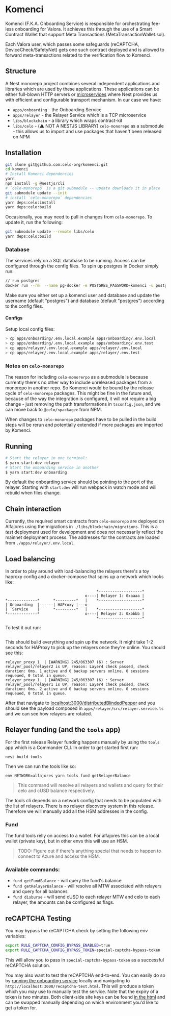 # Komenci

Komenci (F.K.A. Onboarding Service) is responsible for orchestrating fee-less onboarding for Valora.
It achieves this through the use of a Smart Contract Wallet that support Meta Transactions (MetaTransactionWallet.sol).

Each Valora user, which passes some safeguards (reCAPTCHA, DeviceCheck/SafetyNet) gets one such contract deployed and is allowed
to forward meta-transactions related to the verification flow to Komenci.

## Structure

A Nest monorepo project combines several independent applications and libraries which are used by these applications.
These applications can be either full-blown HTTP servers or [microservices](https://docs.nestjs.com/migration-guide#microservices) where Nest provides us
with efficient and configurable transport mechanism.
In our case we have:

- `apps/onboarding` - the Onboarding Service
- `apps/relayer` - the Relayer Service which is a TCP microservice
- `libs/blockchain` - a library which wraps contract-kit
- `libs/celo` - (:warning: NOT A NESTJS LIBRARY) `celo-monorepo` as a submodule - this allows us to import and use packages that haven't been released on NPM

## Installation

```bash
git clone git@github.com:celo-org/komenci.git
cd komenci
# Install Komenci dependencies
yarn 
npm install -g @nestjs/cli
# `celo-monorepo` is a git submodule -- update downloads it in place
git submodule update --init
# install `celo-monorepo` dependencies
yarn deps:celo:install
yarn deps:celo:build
```

Occasionally, you may need to pull in changes from `celo-monorepo`. To update it, run the following:

```bash
git submodule update --remote libs/celo
yarn deps:celo:build
```

### Database

The services rely on a SQL database to be running. Access can be configured through the config files.
To spin up postgres in Docker simply run:

```bash
// run postgres
docker run --rm  --name pg-docker -e POSTGRES_PASSWORD=komenci -u postgres -d -p 5432:5432 -v $HOME/docker/volumes/postgres:/var/lib/postgresql/data postgres
```

Make sure you either set up a komenci user and database and update the username (default "postgres") and database (default "postgres") according to the config files.

#### Configs

Setup local config files:

``` bash
> cp apps/onboarding/.env.local.example apps/onboarding/.env.local
> cp apps/onboarding/.env.local.example apps/onboarding/.env.test
> cp apps/relayer/.env.local.example apps/relayer/.env.local
> cp apps/relayer/.env.local.example apps/relayer/.env.test
```

### Notes on `celo-monorepo`

The reason for including `celo-monorerpo` as a submodule is because currently there's no other way to include unreleased packages from a monorepo in another repo.
So Komenci would be bound by the release cycle of `celo-monorepo` packages. This might be fine in the future and, because of the way the integration is configured, it will not require a big change - just removing the path transformations in `tsconfig.json`, and we can move back to `@celo/<package>` from NPM.

When changes to `celo-monorepo` packages have to be pulled in the build steps will be rerun and potentially extended if more packages are imported by Komenci.

## Running

```bash
# Start the relayer in one terminal:
$ yarn start:dev relayer
# Start the onboarding service in another
$ yarn start:dev onboarding
```

By default the onboarding service should be pointing to the port of the relayer.
Starting with `start:dev` will run webpack in watch mode and will rebuild when files change.

## Chain interaction

Currently, the required smart contracts from `celo-monorepo` are deployed on Alfajores using the migrations in `./libs/blockchain/migrations`.
This is a _test_ deployment used for development and does not necessarily reflect the mainnet deployment process.
The addresses for the contracts are loaded from `./apps/relayer/.env.local`.

## Load balancing

In order to play around with load-balancing the relayers there's a toy haproxy config and a docker-compose that spins up a network which looks like:

```
                                        *-------------------*
                                   o----| Relayer 1: 0xaaaa |
*-------------*      *---------*   |    *-------------------*   
| Onboarding  |------| HAProxy |---o
|  Service    |      *---------*   |    *-------------------*
*-------------*                    o----| Relayer 2: 0xbbbb |
                                        *-------------------*
```

To test it out run:

```$ docker-compose -f docker-compose.proxy.yml up
```

This should build everything and spin up the network. 
It might take 1-2 seconds for HAProxy to pick up the relayers once they're online. You should see this:
```
relayer_proxy_1  | [WARNING] 245/063307 (6) : Server relayer_pool/relayer2 is UP, reason: Layer4 check passed, check duration: 0ms. 1 active and 0 backup servers online. 0 sessions requeued, 0 total in queue.
relayer_proxy_1  | [WARNING] 245/063307 (6) : Server relayer_pool/relayer1 is UP, reason: Layer4 check passed, check duration: 0ms. 2 active and 0 backup servers online. 0 sessions requeued, 0 total in queue.
```

After that navigate to [localhost:3000/distributedBlindedPepper](http://localhost:3000/distributedBlindedPepper) and you should see the payload composed in `apps/relayer/src/relayer.service.ts` and we can see how relayers are rotated.

## Relayer funding (and the `tools` app)

For the first release Relayer funding happens manually by using the `tools` app which is a Commander CLI.
In order to get started first run:

```
nest build tools
```

Then we can run the tools like so:
```
env NETWORK=alfajores yarn tools fund getRelayerBalance
```

> This command will resolve all relayers and wallets and query for their celo and cUSD balance respectively.

The tools cli depends on a network config that needs to be populated with the list of relayers.
There is no relayer discovery system in this release. Therefore we will manually add all the HSM addresses
in the config.

### Fund

The fund tools relly on access to a wallet.
For alfajores this can be a local wallet (private key), but in other envs this will use an HSM.

> TODO: Figure out if there's anything special that needs to happen to connect to Azure and access the HSM.

### Available commands:

- `fund getFundBalance` - will query the fund's balance
- `fund getRelayerBalance` - will resolve all MTW associated with relayers and query for all balances
- `fund disburse` - will send cUSD to each relayer MTW and celo to each relayer, the amounts can be configured as flags.

## reCAPTCHA Testing

You may bypass the reCAPTCHA check by setting the following env variables:
```bash
export RULE_CAPTCHA_CONFIG_BYPASS_ENABLED=true
export RULE_CAPTCHA_CONFIG_BYPASS_TOKEN=special-captcha-bypass-token
```
This will allow you to pass in `special-captcha-bypass-token` as a successful reCAPTCHA solution.

You may also want to test the reCAPTCHA end-to-end. You can easily do so by [running the onboarding service](#running) locally and navigating to `http://localhost:3000/recaptcha-test.html`. This will produce a token which you may use to manually test the service. Note that the expiry of a token is two minutes. Both client-side site keys can be found [in the html](./apps/onboarding/public/recaptcha-test.html) and can be swapped manually depending on which environment you'd like to get a token for.
